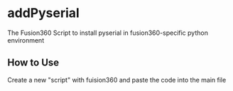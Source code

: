 # addPyserial
The Fusion360 Script to install pyserial in fusion360-specific python environment

## How to Use
Create a new "script" with fuision360 and paste the code into the main file
